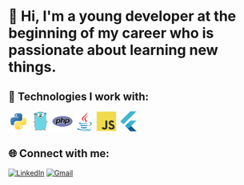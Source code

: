 # 👋 Hi, I'm a young developer at the beginning of my career who is passionate about learning new things.

## 🚀 Technologies I work with:

<p align="left">
  <img src="https://raw.githubusercontent.com/devicons/devicon/master/icons/python/python-original.svg" alt="Python" height="40"/>
  <img src="https://raw.githubusercontent.com/devicons/devicon/master/icons/go/go-original.svg" alt="Go" height="40"/>
  <img src="https://raw.githubusercontent.com/devicons/devicon/master/icons/php/php-original.svg" alt="PHP" height="40"/>
  <img src="https://raw.githubusercontent.com/devicons/devicon/master/icons/java/java-original.svg" alt="Java" height="40"/>
  <img src="https://raw.githubusercontent.com/devicons/devicon/master/icons/javascript/javascript-original.svg" alt="JavaScript" height="40"/>
  <img src="https://raw.githubusercontent.com/devicons/devicon/master/icons/flutter/flutter-original.svg" alt="JavaScript" height="40"/>
</p>

## 🌐 Connect with me:
[![LinkedIn](https://img.shields.io/badge/LinkedIn-0A66C2?style=for-the-badge&logo=linkedin&logoColor=white)](https://www.linkedin.com/in/jvick%20%3E%3E-jo%C3%A3o-victor-ferreira-costa-2a812752a/)
[![Gmail](https://img.shields.io/badge/Gmail-D14836?style=for-the-badge&logo=gmail&logoColor=white)](https://mail.google.com/mail/?view=cm&fs=1&to=joao.fcosta.dev@gmail.com)

